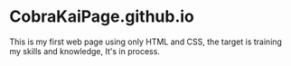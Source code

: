 # CobraKaiPage.github.io
This is my first web page using only HTML and CSS, the target is training my skills and knowledge, It's in process.
